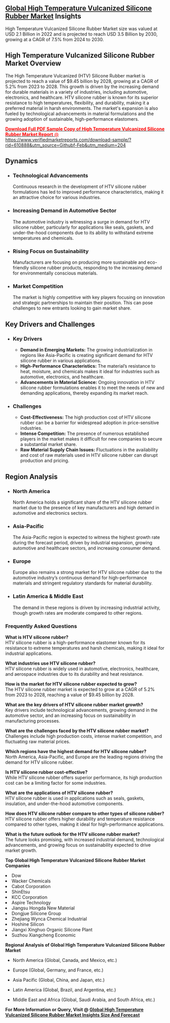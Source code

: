 <h2><a href="https://www.verifiedmarketreports.com/download-sample/?rid=610888&amp;utm_source=Githubf&amp;utm_medium=204" target="_blank">Global High Temperature Vulcanized Silicone Rubber Market</a> Insights</h2><p>High Temperature Vulcanized Silicone Rubber Market size was valued at USD 2.1 Billion in 2022 and is projected to reach USD 3.5 Billion by 2030, growing at a CAGR of 7.5% from 2024 to 2030.</p><p> <h2>High Temperature Vulcanized Silicone Rubber Market Overview</h2> <p>The High Temperature Vulcanized (HTV) Silicone Rubber market is projected to reach a value of $9.45 billion by 2028, growing at a CAGR of 5.2% from 2023 to 2028. This growth is driven by the increasing demand for durable materials in a variety of industries, including automotive, electronics, and healthcare. HTV silicone rubber is known for its superior resistance to high temperatures, flexibility, and durability, making it a preferred material in harsh environments. The market's expansion is also fueled by technological advancements in material formulations and the growing adoption of sustainable, high-performance elastomers.</p> <p><a href="#"><p><span class=""><span style="color: #ff0000;"><strong>Download Full PDF Sample Copy of High Temperature Vulcanized Silicone Rubber Market Report</strong> @ </span><a href="https://www.verifiedmarketreports.com/download-sample/?rid=610888&amp;utm_source=Githubf-Feb&amp;utm_medium=204" target="_blank">https://www.verifiedmarketreports.com/download-sample/?rid=610888&amp;utm_source=Githubf-Feb&amp;utm_medium=204</a></span></p></a></p> <h2>Dynamics</h2> <ul> <li><h3>Technological Advancements</h3> Continuous research in the development of HTV silicone rubber formulations has led to improved performance characteristics, making it an attractive choice for various industries.</li> <li><h3>Increasing Demand in Automotive Sector</h3> The automotive industry is witnessing a surge in demand for HTV silicone rubber, particularly for applications like seals, gaskets, and under-the-hood components due to its ability to withstand extreme temperatures and chemicals.</li> <li><h3>Rising Focus on Sustainability</h3> Manufacturers are focusing on producing more sustainable and eco-friendly silicone rubber products, responding to the increasing demand for environmentally conscious materials.</li> <li><h3>Market Competition</h3> The market is highly competitive with key players focusing on innovation and strategic partnerships to maintain their position. This can pose challenges to new entrants looking to gain market share.</li> </ul> <h2>Key Drivers and Challenges</h2> <ul> <li><h3>Key Drivers</h3> <ul> <li><strong>Demand in Emerging Markets:</strong> The growing industrialization in regions like Asia-Pacific is creating significant demand for HTV silicone rubber in various applications.</li> <li><strong>High-Performance Characteristics:</strong> The material’s resistance to heat, moisture, and chemicals makes it ideal for industries such as automotive, electronics, and healthcare.</li> <li><strong>Advancements in Material Science:</strong> Ongoing innovation in HTV silicone rubber formulations enables it to meet the needs of new and demanding applications, thereby expanding its market reach.</li> </ul> </li> <li><h3>Challenges</h3> <ul> <li><strong>Cost-Effectiveness:</strong> The high production cost of HTV silicone rubber can be a barrier for widespread adoption in price-sensitive industries.</li> <li><strong>Intense Competition:</strong> The presence of numerous established players in the market makes it difficult for new companies to secure a substantial market share.</li> <li><strong>Raw Material Supply Chain Issues:</strong> Fluctuations in the availability and cost of raw materials used in HTV silicone rubber can disrupt production and pricing.</li> </ul> </li> </ul> <h2>Region Analysis</h2> <ul> <li><h3>North America</h3> North America holds a significant share of the HTV silicone rubber market due to the presence of key manufacturers and high demand in automotive and electronics sectors.</li> <li><h3>Asia-Pacific</h3> The Asia-Pacific region is expected to witness the highest growth rate during the forecast period, driven by industrial expansion, growing automotive and healthcare sectors, and increasing consumer demand.</li> <li><h3>Europe</h3> Europe also remains a strong market for HTV silicone rubber due to the automotive industry’s continuous demand for high-performance materials and stringent regulatory standards for material durability.</li> <li><h3>Latin America & Middle East</h3> The demand in these regions is driven by increasing industrial activity, though growth rates are moderate compared to other regions.</li> </ul> <h3>Frequently Asked Questions</h3> <p><strong>What is HTV silicone rubber?</strong><br>HTV silicone rubber is a high-performance elastomer known for its resistance to extreme temperatures and harsh chemicals, making it ideal for industrial applications.</p> <p><strong>What industries use HTV silicone rubber?</strong><br>HTV silicone rubber is widely used in automotive, electronics, healthcare, and aerospace industries due to its durability and heat resistance.</p> <p><strong>How is the market for HTV silicone rubber expected to grow?</strong><br>The HTV silicone rubber market is expected to grow at a CAGR of 5.2% from 2023 to 2028, reaching a value of $9.45 billion by 2028.</p> <p><strong>What are the key drivers of HTV silicone rubber market growth?</strong><br>Key drivers include technological advancements, growing demand in the automotive sector, and an increasing focus on sustainability in manufacturing processes.</p> <p><strong>What are the challenges faced by the HTV silicone rubber market?</strong><br>Challenges include high production costs, intense market competition, and fluctuating raw material prices.</p> <p><strong>Which regions have the highest demand for HTV silicone rubber?</strong><br>North America, Asia-Pacific, and Europe are the leading regions driving the demand for HTV silicone rubber.</p> <p><strong>Is HTV silicone rubber cost-effective?</strong><br>While HTV silicone rubber offers superior performance, its high production cost can be a limiting factor for some industries.</p> <p><strong>What are the applications of HTV silicone rubber?</strong><br>HTV silicone rubber is used in applications such as seals, gaskets, insulation, and under-the-hood automotive components.</p> <p><strong>How does HTV silicone rubber compare to other types of silicone rubber?</strong><br>HTV silicone rubber offers higher durability and temperature resistance compared to other types, making it ideal for high-performance applications.</p> <p><strong>What is the future outlook for the HTV silicone rubber market?</strong><br>The future looks promising, with increased industrial demand, technological advancements, and growing focus on sustainability expected to drive market growth.</p> </p><p><strong>Top Global High Temperature Vulcanized Silicone Rubber Market Companies</strong></p><div data-test-id=""><p><li>Dow</li><li> Wacker Chemicals</li><li> Cabot Corporation</li><li> ShinEtsu</li><li> KCC Corporation</li><li> Aspire Technology</li><li> Jiangsu Hongda New Material</li><li> Dongjue Silicone Group</li><li> Zhejiang Wynca Chemical Industrial</li><li> Hoshine Silicon</li><li> Jiangxi Xinghuo Organic Silicone Plant</li><li> Suzhou Xiangcheng Economic</li></p><div><strong>Regional Analysis of&nbsp;Global High Temperature Vulcanized Silicone Rubber Market</strong></div><ul><li dir="ltr"><p dir="ltr">North America&nbsp;(Global, Canada, and Mexico, etc.)</p></li><li dir="ltr"><p dir="ltr">Europe (Global, Germany, and France, etc.)</p></li><li dir="ltr"><p dir="ltr">Asia Pacific&nbsp;(Global, China, and Japan, etc.)</p></li><li dir="ltr"><p dir="ltr">Latin America&nbsp;(Global, Brazil, and Argentina, etc.)</p></li><li dir="ltr">Middle East and Africa&nbsp;(Global, Saudi Arabia, and South Africa, etc.)</li></ul><p><strong>For More Information or Query, Visit @&nbsp;</strong><strong><a href="https://www.verifiedmarketreports.com/product/high-temperature-vulcanized-silicone-rubber-market/?utm_source=Githubf&amp;utm_medium=204" target="_blank">Global High Temperature Vulcanized Silicone Rubber Market Insights Size And Forecast</a></strong></p></div>
